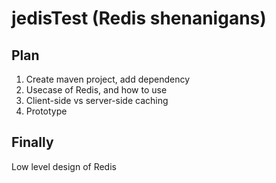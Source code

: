 # jedisTest (Redis shenanigans)

## Plan
1. Create maven project, add dependency
2. Usecase of Redis, and how to use
3. Client-side vs server-side caching
4. Prototype

## Finally
Low level design of Redis